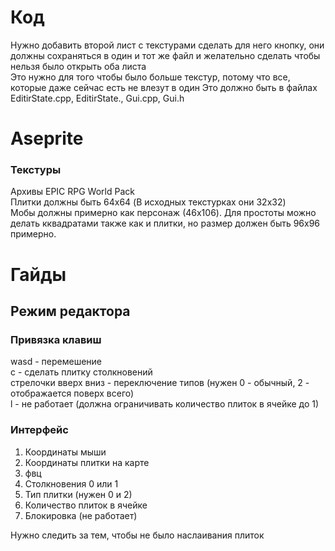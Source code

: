 # Код
Нужно добавить второй лист с текстурами сделать для него кнопку, они должны сохраняться в один и тот же файл и желательно сделать чтобы нельзя было открыть оба листа  
Это нужно для того чтобы было больше текстур, потому что все, которые даже сейчас есть не влезут в один 
Это должно быть в файлах EditirState.cpp, EditirState., Gui.cpp, Gui.h

# Aseprite
### Текстуры
Архивы EPIC RPG World Pack  
Плитки должны быть 64x64 (В исходных текстурках они 32х32)  
Мобы должны примерно как персонаж (46x106). Для простоты можно делать кквадратами также как и плитки, но размер должен быть 96х96 примерно.  

# Гайды
## Режим редактора
### Привязка клавиш
wasd - перемешение  
с - сделать плитку столкновений  
стрелочки вверх вниз - переключение типов (нужен 0 - обычный, 2 - отображается поверх всего)  
l - не работает (должна ограничивать количество плиток в ячейке до 1)  
### Интерфейс
1. Координаты мыши
2. Координаты плитки на карте
3. фвц
4. Столкновения 0 или 1
5. Тип плитки (нужен 0 и 2)
6. Количество плиток в ячейке
7. Блокировка (не работает)

Нужно следить за тем, чтобы не было наслаивания плиток
## 
